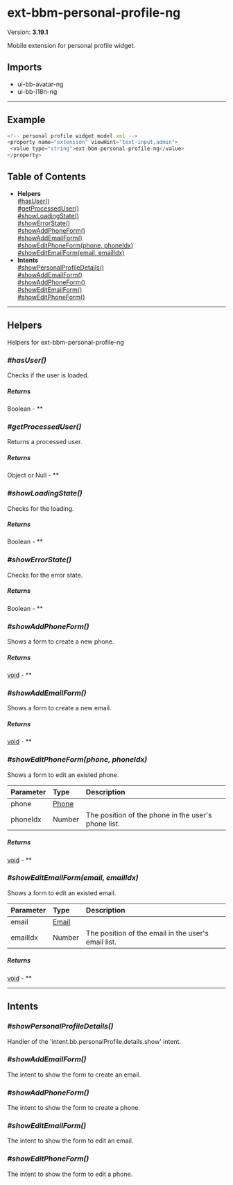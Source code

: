 # ext-bbm-personal-profile-ng


Version: **3.19.1**

Mobile extension for personal profile widget.

## Imports

* ui-bb-avatar-ng
* ui-bb-i18n-ng

---

## Example

```javascript
<!-- personal profile widget model.xml -->
<property name="extension" viewHint="text-input,admin">
 <value type="string">ext-bbm-personal-profile-ng</value>
</property>
```

## Table of Contents
- **Helpers**<br/>    <a href="#Helpers_hasUser">#hasUser()</a><br/>    <a href="#Helpers_getProcessedUser">#getProcessedUser()</a><br/>    <a href="#Helpers_showLoadingState">#showLoadingState()</a><br/>    <a href="#Helpers_showErrorState">#showErrorState()</a><br/>    <a href="#Helpers_showAddPhoneForm">#showAddPhoneForm()</a><br/>    <a href="#Helpers_showAddEmailForm">#showAddEmailForm()</a><br/>    <a href="#Helpers_showEditPhoneForm">#showEditPhoneForm(phone, phoneIdx)</a><br/>    <a href="#Helpers_showEditEmailForm">#showEditEmailForm(email, emailIdx)</a><br/>
- **Intents**<br/>    <a href="#Intents_showPersonalProfileDetails">#showPersonalProfileDetails()</a><br/>    <a href="#Intents_showAddEmailForm">#showAddEmailForm()</a><br/>    <a href="#Intents_showAddPhoneForm">#showAddPhoneForm()</a><br/>    <a href="#Intents_showEditEmailForm">#showEditEmailForm()</a><br/>    <a href="#Intents_showEditPhoneForm">#showEditPhoneForm()</a><br/>

---

## Helpers

Helpers for ext-bbm-personal-profile-ng

### <a name="Helpers_hasUser"></a>*#hasUser()*

Checks if the user is loaded.

##### Returns

Boolean - **

### <a name="Helpers_getProcessedUser"></a>*#getProcessedUser()*

Returns a processed user.

##### Returns

Object or Null - **

### <a name="Helpers_showLoadingState"></a>*#showLoadingState()*

Checks for the loading.

##### Returns

Boolean - **

### <a name="Helpers_showErrorState"></a>*#showErrorState()*

Checks for the error state.

##### Returns

Boolean - **

### <a name="Helpers_showAddPhoneForm"></a>*#showAddPhoneForm()*

Shows a form to create a new phone.

##### Returns

[void](#void) - **

### <a name="Helpers_showAddEmailForm"></a>*#showAddEmailForm()*

Shows a form to create a new email.

##### Returns

[void](#void) - **

### <a name="Helpers_showEditPhoneForm"></a>*#showEditPhoneForm(phone, phoneIdx)*

Shows a form to edit an existed phone.

| Parameter | Type | Description |
| :-- | :-- | :-- |
| phone | [Phone](model-bb-personal-profile-ng.html#Phone) |  |
| phoneIdx | Number | The position of the phone in the user's phone list. |

##### Returns

[void](#void) - **

### <a name="Helpers_showEditEmailForm"></a>*#showEditEmailForm(email, emailIdx)*

Shows a form to edit an existed email.

| Parameter | Type | Description |
| :-- | :-- | :-- |
| email | [Email](model-bb-personal-profile-ng.html#Email) |  |
| emailIdx | Number | The position of the email in the user's email list. |

##### Returns

[void](#void) - **

---

## Intents


### <a name="Intents_showPersonalProfileDetails"></a>*#showPersonalProfileDetails()*

Handler of the 'intent.bb.personalProfile.details.show' intent.

### <a name="Intents_showAddEmailForm"></a>*#showAddEmailForm()*

The intent to show the form to create an email.

### <a name="Intents_showAddPhoneForm"></a>*#showAddPhoneForm()*

The intent to show the form to create a phone.

### <a name="Intents_showEditEmailForm"></a>*#showEditEmailForm()*

The intent to show the form to edit an email.

### <a name="Intents_showEditPhoneForm"></a>*#showEditPhoneForm()*

The intent to show the form to edit a phone.
